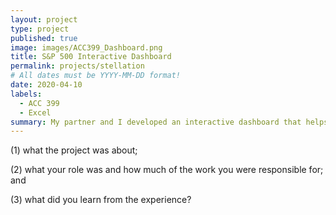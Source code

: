 ```yaml
---
layout: project
type: project
published: true
image: images/ACC399_Dashboard.png
title: S&P 500 Interactive Dashboard
permalink: projects/stellation
# All dates must be YYYY-MM-DD format!
date: 2020-04-10
labels:
  - ACC 399
  - Excel
summary: My partner and I developed an interactive dashboard that helps users examine financial data for S&P 500 companies.
---
```


(1) what the project was about; 

(2) what your role was and how much of the work you were responsible for; and 

(3) what did you learn from the experience?
